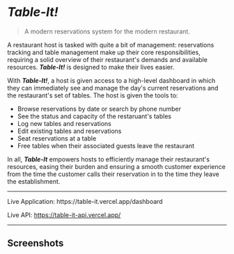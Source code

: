 # ***Table-It!***
> A modern reservations system for the modern restaurant.

A restaurant host is tasked with quite a bit of management: reservations tracking and table management make up their core responsibilities, requiring a solid overview of their restaurant's demands and available resources. ***Table-It!*** is designed to make their lives easier.

With ***Table-It!***, a host is given access to a high-level dashboard in which they can immediately see and manage the day's current reservations and the restaurant's set of tables. The host is given the tools to:
* Browse reservations by date or search by phone number
* See the status and capacity of the restaruant's tables
* Log new tables and reservations
* Edit existing tables and reservations
* Seat reservations at a table
* Free tables when their associated guests leave the restaurant

In all, ***Table-It*** empowers hosts to efficiently manage their restaurant's resources, easing their burden and ensuring a smooth customer experience from the time the customer calls their reservation in to the time they leave the establishment.

<hr />
Live Application: https://table-it.vercel.app/dashboard

Live API: https://table-it-api.vercel.app/
<hr />

## Screenshots
